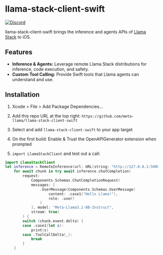 # llama-stack-client-swift

[![Discord](https://img.shields.io/discord/1257833999603335178)](https://discord.gg/TZAAYNVtrU)

llama-stack-client-swift brings the inference and agents APIs of [Llama Stack](https://github.com/meta-llama/llama-stack) to iOS.

## Features

- **Inference & Agents:** Leverage remote Llama Stack distributions for inference, code execution, and safety.
- **Custom Tool Calling:**  Provide Swift tools that Llama agents can understand and use.

## Installation

1. Xcode > File > Add Package Dependencies...

2. Add this repo URL at the top right: `https://github.com/meta-llama/llama-stack-client-swift`

3. Select and add `llama-stack-client-swift` to your app target

4. On the first build: Enable & Trust the OpenAPIGenerator extension when prompted

5. `import LlamaStackClient` and test out a call:

```swift
import LlamaStackClient
let inference = RemoteInference(url: URL(string: "http://127.0.0.1:5000")!)
    for await chunk in try await inference.chatCompletion(
        request:
            Components.Schemas.ChatCompletionRequest(
            messages: [
                .UserMessage(Components.Schemas.UserMessage(
                    content: .case1("Hello Llama!"),
                    role: .user)
                )
            ], model: "Meta-Llama3.1-8B-Instruct",
            stream: true)
        ) {
        switch (chunk.event.delta) {
        case .case1(let s):
            print(s)
        case .ToolCallDelta(_):
            break
        }
    }
```
